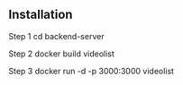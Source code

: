 ## Installation
Step 1 cd backend-server

Step 2 docker build videolist

Step 3 docker run -d -p 3000:3000 videolist




